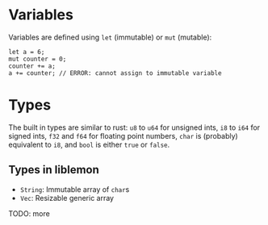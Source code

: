 # Variables

Variables are defined using `let` (immutable) or `mut` (mutable):

```citrus
let a = 6;
mut counter = 0;
counter += a;
a += counter; // ERROR: cannot assign to immutable variable
```

# Types

The built in types are similar to rust: `u8` to `u64` for unsigned ints, `i8` to `i64` for signed ints, `f32` and `f64` for floating point numbers, `char` is (probably) equivalent to `i8`, and `bool` is either `true` or `false`.

## Types in liblemon

- `String`: Immutable array of `char`s  
- `Vec`: Resizable generic array

TODO: more